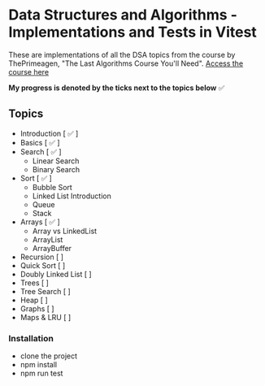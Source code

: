 # Data Structures and Algorithms - Implementations and Tests in Vitest
These are implementations of all the DSA topics from the course by ThePrimeagen, "The Last Algorithms Course You'll Need".
[Access the course here](https://frontendmasters.com/courses/algorithms/)

**My progress is denoted by the ticks next to the topics below** ✅

## Topics
- Introduction [ ✅ ]
- Basics [ ✅ ] 
- Search [ ✅ ]
    * Linear Search
    * Binary Search
- Sort [ ✅ ]
    * Bubble Sort
    * Linked List Introduction
    * Queue
    * Stack
- Arrays [ ✅ ]
    * Array vs LinkedList
    * ArrayList
    * ArrayBuffer
- Recursion [  ]
- Quick Sort [  ]
- Doubly Linked List [  ]
- Trees [  ]
- Tree Search [  ]
- Heap [  ]
- Graphs [  ]
- Maps & LRU [  ]

### Installation
- clone the project
- npm install
- npm run test

